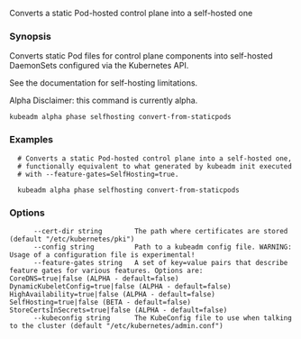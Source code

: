 
Converts a static Pod-hosted control plane into a self-hosted one

### Synopsis


Converts static Pod files for control plane components into self-hosted DaemonSets configured via the Kubernetes API. 

See the documentation for self-hosting limitations. 

Alpha Disclaimer: this command is currently alpha.

```
kubeadm alpha phase selfhosting convert-from-staticpods
```

### Examples

```
  # Converts a static Pod-hosted control plane into a self-hosted one,
  # functionally equivalent to what generated by kubeadm init executed
  # with --feature-gates=SelfHosting=true.
  
  kubeadm alpha phase selfhosting convert-from-staticpods
```

### Options

```
      --cert-dir string        The path where certificates are stored (default "/etc/kubernetes/pki")
      --config string          Path to a kubeadm config file. WARNING: Usage of a configuration file is experimental!
      --feature-gates string   A set of key=value pairs that describe feature gates for various features. Options are:
CoreDNS=true|false (ALPHA - default=false)
DynamicKubeletConfig=true|false (ALPHA - default=false)
HighAvailability=true|false (ALPHA - default=false)
SelfHosting=true|false (BETA - default=false)
StoreCertsInSecrets=true|false (ALPHA - default=false)
      --kubeconfig string      The KubeConfig file to use when talking to the cluster (default "/etc/kubernetes/admin.conf")
```

